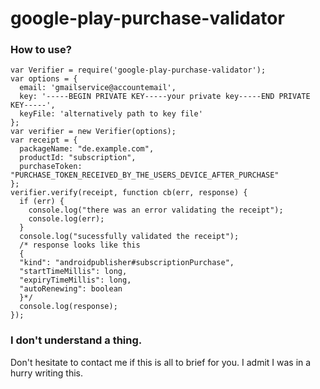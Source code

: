 # google-play-purchase-validator #



### How to use? ###

````
var Verifier = require('google-play-purchase-validator');
var options = {
  email: 'gmailservice@accountemail',
  key: '-----BEGIN PRIVATE KEY-----your private key-----END PRIVATE KEY-----',
  keyFile: 'alternatively path to key file'
};
var verifier = new Verifier(options);
var receipt = {
  packageName: "de.example.com",
  productId: "subscription",
  purchaseToken: "PURCHASE_TOKEN_RECEIVED_BY_THE_USERS_DEVICE_AFTER_PURCHASE"
};
verifier.verify(receipt, function cb(err, response) {
  if (err) {
    console.log("there was an error validating the receipt");
    console.log(err);
  }
  console.log("sucessfully validated the receipt");
  /* response looks like this
  {
  "kind": "androidpublisher#subscriptionPurchase",
  "startTimeMillis": long,
  "expiryTimeMillis": long,
  "autoRenewing": boolean
  }*/
  console.log(response);
});
````

### I don't understand a thing. ###

Don't hesitate to contact me if this is all to brief for you. I admit I was in a hurry writing this.
